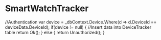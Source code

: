 # SmartWatchTracker

//Authentication
var device = _dbContext.Device.Where(d => d.DeviceId == deviceData.DeviceId);
            if(device != null)
            {
                //Insert data into DeviceTracker table
                return Ok();
            }
            else
            {
                return Unauthorized();
            }
